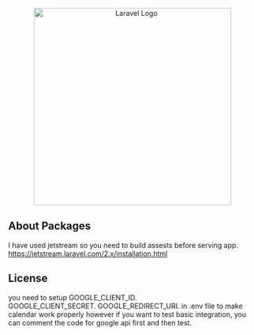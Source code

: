 <p align="center"><a href="https://laravel.com" target="_blank"><img src="https://raw.githubusercontent.com/laravel/art/master/logo-lockup/5%20SVG/2%20CMYK/1%20Full%20Color/laravel-logolockup-cmyk-red.svg" width="400" alt="Laravel Logo"></a></p>


## About Packages

I have used jetstream so you need to build assests before serving app.
https://jetstream.laravel.com/2.x/installation.html


## License
you need to setup 
GOOGLE_CLIENT_ID. <br>
GOOGLE_CLIENT_SECRET.
GOOGLE_REDIRECT_URI.
in .env file to make calendar work properly however if you want to test basic integration, you can comment the code for google api first and then test.
